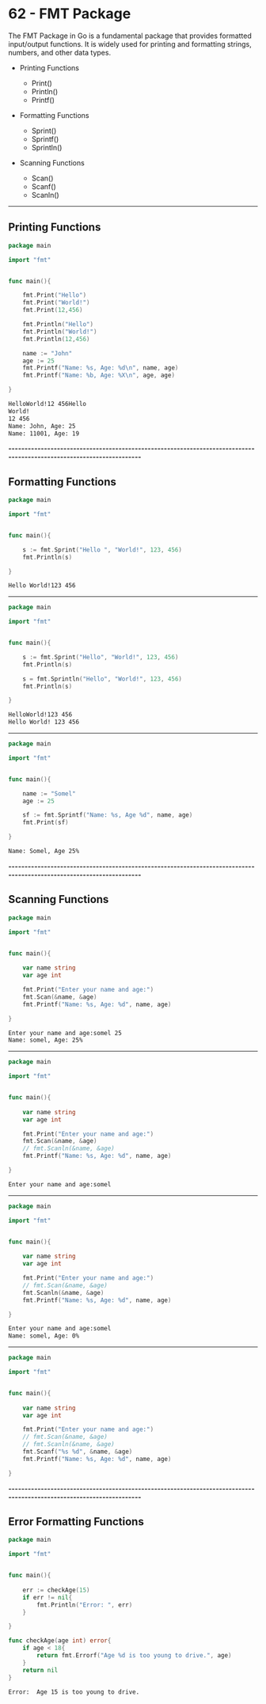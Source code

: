# 62 - FMT Package
The FMT Package in Go is a fundamental package that provides formatted input/output functions.
It is widely used for printing and formatting strings, numbers, and other data types.

- Printing Functions
  - Print()
  - Println()
  - Printf()

- Formatting Functions
  - Sprint()
  - Sprintf()
  - Sprintln()

- Scanning Functions
  - Scan()
  - Scanf()
  - Scanln()

---------------------------------------------------------------------------------------------------------------------

## Printing Functions
```go
package main

import "fmt"


func main(){

	fmt.Print("Hello")
	fmt.Print("World!")
	fmt.Print(12,456)

	fmt.Println("Hello")
	fmt.Println("World!")
	fmt.Println(12,456)

	name := "John"
	age := 25
	fmt.Printf("Name: %s, Age: %d\n", name, age)
	fmt.Printf("Name: %b, Age: %X\n", age, age)

}
```
```bash
HelloWorld!12 456Hello
World!
12 456
Name: John, Age: 25
Name: 11001, Age: 19
```

**---------------------------------------------------------------------------------------------------------------------**

## Formatting Functions
```go
package main

import "fmt"


func main(){

	s := fmt.Sprint("Hello ", "World!", 123, 456)
	fmt.Println(s)

}
```
```bash
Hello World!123 456
```

---------------------------------------------------------------------------------------------------------------------

```go
package main

import "fmt"


func main(){

	s := fmt.Sprint("Hello", "World!", 123, 456)
	fmt.Println(s)

	s = fmt.Sprintln("Hello", "World!", 123, 456)
	fmt.Println(s)

}
```
```bash
HelloWorld!123 456
Hello World! 123 456
```

---------------------------------------------------------------------------------------------------------------------

```go
package main

import "fmt"


func main(){

	name := "Somel"
	age := 25

	sf := fmt.Sprintf("Name: %s, Age %d", name, age)
	fmt.Print(sf)

}
```
```bash
Name: Somel, Age 25%
```

**---------------------------------------------------------------------------------------------------------------------**

## Scanning Functions
```go
package main

import "fmt"


func main(){
	
	var name string
	var age int

	fmt.Print("Enter your name and age:")
	fmt.Scan(&name, &age)
	fmt.Printf("Name: %s, Age: %d", name, age)

}
```
```bash
Enter your name and age:somel 25
Name: somel, Age: 25%
```

---------------------------------------------------------------------------------------------------------------------

```go
package main

import "fmt"


func main(){
	
	var name string
	var age int

	fmt.Print("Enter your name and age:")
	fmt.Scan(&name, &age)
	// fmt.Scanln(&name, &age)
	fmt.Printf("Name: %s, Age: %d", name, age)

}
```
```bash
Enter your name and age:somel

```

---------------------------------------------------------------------------------------------------------------------

```go
package main

import "fmt"


func main(){
	
	var name string
	var age int

	fmt.Print("Enter your name and age:")
	// fmt.Scan(&name, &age)
	fmt.Scanln(&name, &age)
	fmt.Printf("Name: %s, Age: %d", name, age)

}
```
```bash
Enter your name and age:somel
Name: somel, Age: 0%
```

---------------------------------------------------------------------------------------------------------------------

```go
package main

import "fmt"


func main(){
	
	var name string
	var age int

	fmt.Print("Enter your name and age:")
	// fmt.Scan(&name, &age)
	// fmt.Scanln(&name, &age)
	fmt.Scanf("%s %d", &name, &age)
	fmt.Printf("Name: %s, Age: %d", name, age)

}
```

**---------------------------------------------------------------------------------------------------------------------**

## Error Formatting Functions
```go
package main

import "fmt"


func main(){
	
	err := checkAge(15)
	if err != nil{
		fmt.Println("Error: ", err)
	}

}

func checkAge(age int) error{
	if age < 18{
		return fmt.Errorf("Age %d is too young to drive.", age)
	}
	return nil
}
```
```bash
Error:  Age 15 is too young to drive.
```